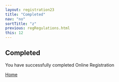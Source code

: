 ```yaml
---
layout: registration23
title: "Completed"
nav: "no"
sortTitle: "z"
previous: regRegulations.html
this: 12
---
```


## Completed

You have successfully completed Online Registration

<div id="buttons">
  <a class="btn btn-outline-secondary" href="regIntro.html">Home</a>
</div>
